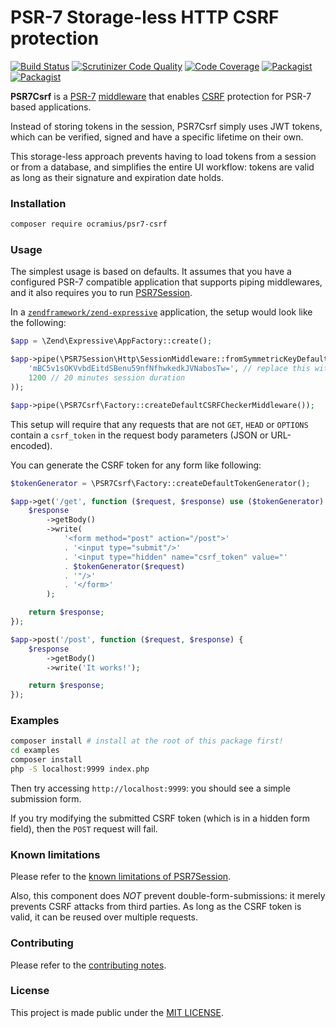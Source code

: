 # PSR-7 Storage-less HTTP CSRF protection

[![Build Status](https://travis-ci.org/Ocramius/PSR7Csrf.svg)](https://travis-ci.org/Ocramius/PSR7Csrf)
[![Scrutinizer Code Quality](https://scrutinizer-ci.com/g/Ocramius/PSR7Csrf/badges/quality-score.png?b=master)](https://scrutinizer-ci.com/g/Ocramius/PSR7Csrf/?branch=master)
[![Code Coverage](https://scrutinizer-ci.com/g/Ocramius/PSR7Csrf/badges/coverage.png?b=master)](https://scrutinizer-ci.com/g/Ocramius/PSR7Csrf/?branch=master)
[![Packagist](https://img.shields.io/packagist/v/ocramius/psr7-csrf.svg)](https://packagist.org/packages/ocramius/psr7-csrf)
[![Packagist](https://img.shields.io/packagist/vpre/ocramius/psr7-csrf.svg)](https://packagist.org/packages/ocramius/psr7-csrf)

**PSR7Csrf** is a [PSR-7](http://www.php-fig.org/psr/psr-7/)
[middleware](https://mwop.net/blog/2015-01-08-on-http-middleware-and-psr-7.html) that enables
[CSRF](https://www.owasp.org/index.php/Cross-Site_Request_Forgery_(CSRF)) protection for PSR-7 based applications.

Instead of storing tokens in the session, PSR7Csrf simply uses JWT tokens,
which can be verified, signed and have a specific lifetime on their own.

This storage-less approach prevents having to load tokens from a session
or from a database, and simplifies the entire UI workflow: tokens are
valid as long as their signature and expiration date holds.

### Installation

```sh
composer require ocramius/psr7-csrf
```

### Usage

The simplest usage is based on defaults. It assumes that you have
a configured PSR-7 compatible application that supports piping
middlewares, and it also requires you to run [PSR7Session](https://github.com/Ocramius/PSR7Session).

In a [`zendframework/zend-expressive`](https://github.com/zendframework/zend-expressive)
application, the setup would look like the following:

```php
$app = \Zend\Expressive\AppFactory::create();

$app->pipe(\PSR7Session\Http\SessionMiddleware::fromSymmetricKeyDefaults(
    'mBC5v1sOKVvbdEitdSBenu59nfNfhwkedkJVNabosTw=', // replace this with a key of your own (see PSR7Session docs)
    1200 // 20 minutes session duration
));

$app->pipe(\PSR7Csrf\Factory::createDefaultCSRFCheckerMiddleware());
```

This setup will require that any requests that are not `GET`, `HEAD` or
`OPTIONS` contain a `csrf_token` in the request body parameters (JSON
or URL-encoded).

You can generate the CSRF token for any form like following:

```php
$tokenGenerator = \PSR7Csrf\Factory::createDefaultTokenGenerator();

$app->get('/get', function ($request, $response) use ($tokenGenerator) {
    $response
        ->getBody()
        ->write(
            '<form method="post" action="/post">'
            . '<input type="submit"/>'
            . '<input type="hidden" name="csrf_token" value="'
            . $tokenGenerator($request)
            . '"/>'
            . '</form>'
        );

    return $response;
});

$app->post('/post', function ($request, $response) {
    $response
        ->getBody()
        ->write('It works!');

    return $response;
});
```

### Examples

```sh
composer install # install at the root of this package first!
cd examples
composer install
php -S localhost:9999 index.php
```

Then try accessing `http://localhost:9999`: you should see a simple
submission form.

If you try modifying the submitted CSRF token (which is in a hidden
form field), then the `POST` request will fail.

### Known limitations

Please refer to the [known limitations of PSR7Session](https://github.com/Ocramius/PSR7Session/blob/master/docs/limitations.md).

Also, this component does *NOT* prevent double-form-submissions: it
merely prevents CSRF attacks from third parties. As long as the CSRF
token is valid, it can be reused over multiple requests.

### Contributing

Please refer to the [contributing notes](CONTRIBUTING.md).

### License

This project is made public under the [MIT LICENSE](LICENSE).
